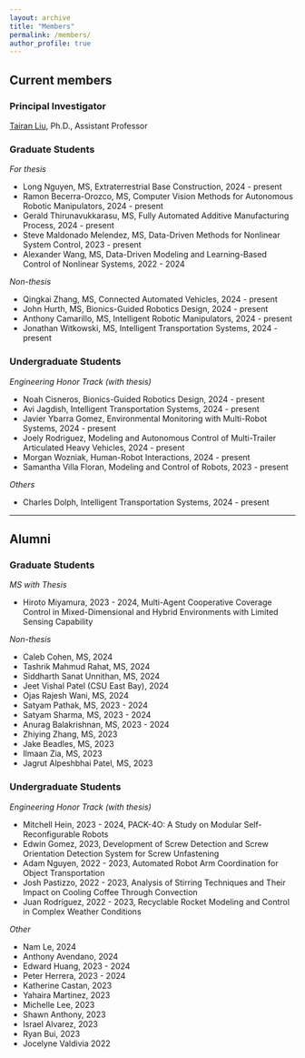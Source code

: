 ```yaml
---
layout: archive
title: "Members"
permalink: /members/
author_profile: true
---
```

## Current members

### Principal Investigator

[Tairan Liu](https://liutairan.github.io), Ph.D., Assistant Professor

### Graduate Students

*For thesis*

* Long Nguyen, MS, Extraterrestrial Base Construction, 2024 - present
* Ramon Becerra-Orozco, MS, Computer Vision Methods for Autonomous Robotic Manipulators, 2024 - present
* Gerald Thirunavukkarasu, MS, Fully Automated Additive Manufacturing Process, 2024 - present
* Steve Maldonado Melendez, MS, Data-Driven Methods for Nonlinear System Control, 2023 - present
* Alexander Wang, MS, Data-Driven Modeling and Learning-Based Control of Nonlinear Systems, 2022 - 2024

*Non-thesis*

* Qingkai Zhang, MS, Connected Automated Vehicles, 2024 - present
* John Hurth, MS, Bionics-Guided Robotics Design, 2024 - present
* Anthony Camarillo, MS, Intelligent Robotic Manipulators, 2024 - present
* Jonathan Witkowski, MS, Intelligent Transportation Systems, 2024 - present

### Undergraduate Students

*Engineering Honor Track (with thesis)*

* Noah Cisneros, Bionics-Guided Robotics Design, 2024 - present
* Avi Jagdish, Intelligent Transportation Systems, 2024 - present
* Javier Ybarra Gomez, Environmental Monitoring with Multi-Robot Systems, 2024 - present
* Joely Rodriguez, Modeling and Autonomous Control of Multi-Trailer Articulated Heavy Vehicles, 2024 - present
* Morgan Wozniak, Human-Robot Interactions, 2024 - present
* Samantha Villa Floran, Modeling and Control of Robots, 2023 - present

*Others*


* Charles Dolph, Intelligent Transportation Systems, 2024 - present

---

## Alumni

### Graduate Students
*MS with Thesis*
* Hiroto Miyamura, 2023 - 2024, Multi-Agent Cooperative Coverage Control in Mixed-Dimensional and Hybrid Environments with Limited Sensing Capability 

*Non-thesis*
* Caleb Cohen, MS, 2024
* Tashrik Mahmud Rahat, MS, 2024
* Siddharth Sanat Unnithan, MS, 2024
* Jeet Vishal Patel (CSU East Bay), 2024
* Ojas Rajesh Wani, MS, 2024
* Satyam Pathak, MS, 2023 - 2024
* Satyam Sharma, MS, 2023 - 2024
* Anurag Balakrishnan, MS, 2023 - 2024
* Zhiying Zhang, MS, 2023
* Jake Beadles, MS, 2023
* Ilmaan Zia, MS, 2023
* Jagrut Alpeshbhai Patel, MS, 2023

### Undergraduate Students
*Engineering Honor Track (with thesis)*
* Mitchell Hein, 2023 - 2024, PACK-4O: A Study on Modular Self-Reconfigurable Robots
* Edwin Gomez, 2023, Development of Screw Detection and Screw Orientation Detection System for Screw Unfastening
* Adam Nguyen, 2022 - 2023, Automated Robot Arm Coordination for Object Transportation
* Josh Pastizzo, 2022 - 2023, Analysis of Stirring Techniques and Their Impact on Cooling Coffee Through Convection
* Juan Rodríguez, 2022 - 2023, Recyclable Rocket Modeling and Control in Complex Weather Conditions

*Other*
* Nam Le, 2024
* Anthony Avendano, 2024
* Edward Huang, 2023 - 2024
* Peter Herrera, 2023 - 2024
* Katherine Castan, 2023
* Yahaira Martinez, 2023 
* Michelle Lee, 2023
* Shawn Anthony, 2023 
* Israel Alvarez, 2023
* Ryan Bui, 2023
* Jocelyne Valdivia 2022
